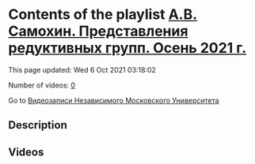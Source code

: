 # Contents of the playlist [А.В. Самохин. Представления редуктивных групп. Осень 2021 г.](https://www.youtube.com/playlist?list=PLp9ABVh6_x4EHRhoW33nkPYjbLmsQ5wRf)

This page updated: Wed 6 Oct 2021 03:18:02

Number of videos: [0](#videos)

Go to [Видеозаписи Независимого Московского Университета](../README.md)

## Description



## Videos

